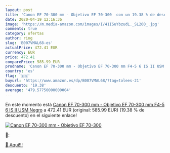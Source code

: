 ```yaml
---
layout: post
title: 'Canon EF 70-300 mm - Objetivo EF 70-300  con un 19.38 % de descuento'
date: 2020-04-19 12:16:36
image: 'https://m.media-amazon.com/images/I/41ISuYbzudL._SL200_.jpg'
comments: true
category: ofertas
author: ring
slug: 'B007VMAL68-es'
actualPrice: 472.41 EUR
currency: EUR
price: 472.41
comparePrice: 585.99 EUR
prodname: 'Canon EF 70-300 mm - Objetivo EF 70-300 mm F4-5 6 IS II USM  Negro'
country: 'es'
flag: '🇪🇸'
buyurl: 'https://www.amazon.es/dp/B007VMAL68/?tag=tolees-21'
descuento: '19.38'
average: '479.57750000000004'
---
```


En este momento está [Canon EF 70-300 mm - Objetivo EF 70-300 mm F4-5 6 IS II USM  Negro](https://www.amazon.es/dp/B007VMAL68/?tag=tolees-21) a 472.41 EUR (original: 585.99 EUR) (19.38 %  de descuento) en el siguiente enlace!

[![Canon EF 70-300 mm - Objetivo EF 70-300 ](https://m.media-amazon.com/images/I/41ISuYbzudL._SL200_.jpg)](https://www.amazon.es/dp/B007VMAL68/?tag=tolees-21)

🔎:


[🛒 Aquí!!!](https://www.amazon.es/dp/B007VMAL68/?tag=tolees-21)
